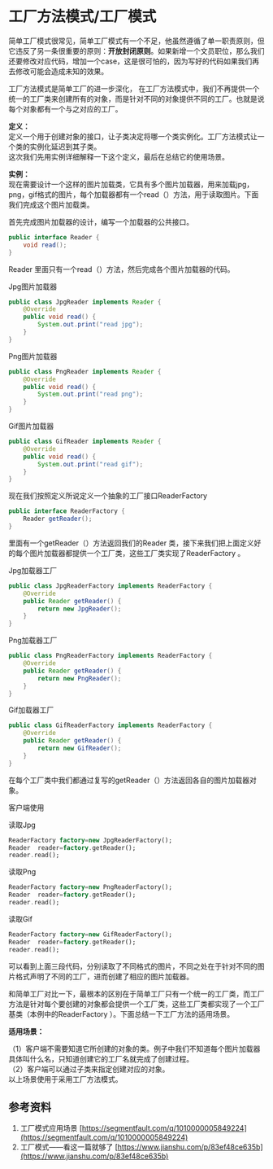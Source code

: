 # 工厂方法模式/工厂模式

简单工厂模式很常见，简单工厂模式有一个不足，他虽然遵循了单一职责原则，但它违反了另一条很重要的原则：**开放封闭原则**。如果新增一个文员职位，那么我们还要修改对应代码，增加一个case，这是很可怕的，因为写好的代码如果我们再去修改可能会造成未知的效果。

工厂方法模式是简单工厂的进一步深化， 在工厂方法模式中，我们不再提供一个统一的工厂类来创建所有的对象，而是针对不同的对象提供不同的工厂。也就是说每个对象都有一个与之对应的工厂。

**定义：**\
定义一个用于创建对象的接口，让子类决定将哪一个类实例化。工厂方法模式让一个类的实例化延迟到其子类。\
这次我们先用实例详细解释一下这个定义，最后在总结它的使用场景。

**实例：**\
现在需要设计一个这样的图片加载类，它具有多个图片加载器，用来加载jpg，png，gif格式的图片，每个加载器都有一个read（）方法，用于读取图片。下面我们完成这个图片加载类。

首先完成图片加载器的设计，编写一个加载器的公共接口。

```csharp
public interface Reader {
    void read();
}
```

Reader 里面只有一个read（）方法，然后完成各个图片加载器的代码。

Jpg图片加载器

```java
public class JpgReader implements Reader {
    @Override
    public void read() {
        System.out.print("read jpg");
    }
}
```

Png图片加载器

```java
public class PngReader implements Reader {
    @Override
    public void read() {
        System.out.print("read png");
    }
}
```

Gif图片加载器

```java
public class GifReader implements Reader {
    @Override
    public void read() {
        System.out.print("read gif");
    }
}
```

现在我们按照定义所说定义一个抽象的工厂接口ReaderFactory

```csharp
public interface ReaderFactory {
    Reader getReader();
}
```

里面有一个getReader（）方法返回我们的Reader 类，接下来我们把上面定义好的每个图片加载器都提供一个工厂类，这些工厂类实现了ReaderFactory 。

Jpg加载器工厂

```java
public class JpgReaderFactory implements ReaderFactory {
    @Override
    public Reader getReader() {
        return new JpgReader();
    }
}
```

Png加载器工厂

```java
public class PngReaderFactory implements ReaderFactory {
    @Override
    public Reader getReader() {
        return new PngReader();
    }
}
```

Gif加载器工厂

```java
public class GifReaderFactory implements ReaderFactory {
    @Override
    public Reader getReader() {
        return new GifReader();
    }
}
```

在每个工厂类中我们都通过复写的getReader（）方法返回各自的图片加载器对象。

客户端使用

读取Jpg

```dart
ReaderFactory factory=new JpgReaderFactory();
Reader  reader=factory.getReader();
reader.read();
```

读取Png

```dart
ReaderFactory factory=new PngReaderFactory();
Reader  reader=factory.getReader();
reader.read();
```

读取Gif

```dart
ReaderFactory factory=new GifReaderFactory();
Reader  reader=factory.getReader();
reader.read();
```

可以看到上面三段代码，分别读取了不同格式的图片，不同之处在于针对不同的图片格式声明了不同的工厂，进而创建了相应的图片加载器。

和简单工厂对比一下，最根本的区别在于简单工厂只有一个统一的工厂类，而工厂方法是针对每个要创建的对象都会提供一个工厂类，这些工厂类都实现了一个工厂基类（本例中的ReaderFactory ）。下面总结一下工厂方法的适用场景。

**适用场景：**

（1）客户端不需要知道它所创建的对象的类。例子中我们不知道每个图片加载器具体叫什么名，只知道创建它的工厂名就完成了创建过程。\
（2）客户端可以通过子类来指定创建对应的对象。\
以上场景使用于采用工厂方法模式。

## 参考资料

1. 工厂模式应用场景 [https://segmentfault.com/q/1010000005849224](https://segmentfault.com/q/1010000005849224)
2. 工厂模式——看这一篇就够了 [https://www.jianshu.com/p/83ef48ce635b](https://www.jianshu.com/p/83ef48ce635b)
